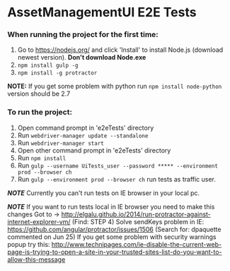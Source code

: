 # AssetManagementUI E2E Tests

### When running the project for the first time:

1. Go to https://nodejs.org/ and click 'Install' to install Node.js (download newest version). **Don't download Node.exe**
2. `npm install gulp -g`
3. `npm install -g protractor`

**NOTE:**
If you get some problem with python run `npm install node-python` version should be 2.7

### To run the project:

1. Open command prompt in 'e2eTests' directory
2. Run `webdriver-manager update --standalone`
3. Run `webdriver-manager start`
4. Open other command prompt in 'e2eTests' directory
5. Run `npm install`
6. Run `gulp --username UiTests_user --password ***** --environment prod --browser ch`
7. Run `gulp --environment prod --browser ch` run tests as traffic user.

***NOTE***
Currently you can't run tests on IE browser in your local pc.

***NOTE***
If you want to run tests local in IE browser you need to make this changes
Got to -> http://elgalu.github.io/2014/run-protractor-against-internet-explorer-vm/ (Find: STEP 4)
Solve sendKeys problem in IE: https://github.com/angular/protractor/issues/1506 (Search for: dpaquette commented on Jun 25)
If you get some problem with security warnings popup try this:
http://www.technipages.com/ie-disable-the-current-web-page-is-trying-to-open-a-site-in-your-trusted-sites-list-do-you-want-to-allow-this-message
